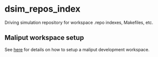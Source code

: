 # dsim_repos_index
Driving simulation repository for workspace .repo indexes, Makefiles, etc.

## Maliput workspace setup

See [here](https://github.com/ToyotaResearchInstitute/dsim-repos-index/tree/master/setup/README.md) for details on how to setup a maliput development workspace.
